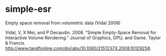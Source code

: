 # simple-esr
Empty space removal from volumetric data (Vidal 2008)

Vidal, V, X Mei, and P Decaudin. 2008. “Simple Empty-Space Removal for Interactive Volume Rendering.” Journal of Graphics, GPU, and Game. Taylor & Francis. http://www.tandfonline.com/doi/abs/10.1080/2151237X.2008.10129258.
